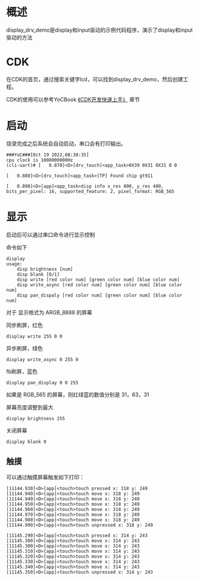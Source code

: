 # 概述
display_drv_demo是display和input驱动的示例代码程序，演示了display和input驱动的方法

# CDK
在CDK的首页，通过搜索关键字lcd，可以找到display_drv_demo，然后创建工程。

CDK的使用可以参考YoCBook [《CDK开发快速上手》](https://yoc.docs.t-head.cn/yocbook/Chapter2-%E5%BF%AB%E9%80%9F%E4%B8%8A%E6%89%8B%E6%8C%87%E5%BC%95/%E4%BD%BF%E7%94%A8CDK%E5%BC%80%E5%8F%91%E5%BF%AB%E9%80%9F%E4%B8%8A%E6%89%8B.html) 章节

# 启动
烧录完成之后系统会自动启动，串口会有打印输出。

```cli
###YoC###[Oct 19 2022,08:30:35]
cpu clock is 1008000000Hz
(cli-uart)# [   0.870]<D>[drv_touch]<app_task>0X39 0X31 0X31 0 0

[   0.880]<D>[drv_touch]<app_task>[TP] Found chip gt911

[   0.890]<D>[app]<app_task>disp info x_res 800, y_res 480, bits_per_pixel: 16, supported_feature: 2, pixel_format: RGB_565
```

# 显示
启动后可以通过串口命令进行显示控制

命令如下
```
display
usage:
	disp brightness [num]
	disp blank [0/1]
	disp write [red color num] [green color num] [blue color num]
	disp write_async [red color num] [green color num] [blue color num]
	disp pan_dispaly [red color num] [green color num] [blue color num]
```

对于 显示格式为 ARGB_8888 的屏幕

同步刷屏，红色
```
display write 255 0 0
```

异步刷屏，绿色
```
display write_async 0 255 0
```

fb刷屏，蓝色
```
display pan_display 0 0 255
```

如果是 RGB_565 的屏幕，则红绿蓝的数值分别是 31，63，31

屏幕亮度调整到最大
```
display brightness 255
```

关闭屏幕
```
display blank 0
```

## 触摸
可以通过触摸屏幕触发如下打印：

```
[11144.930]<D>[app]<touch>touch pressed x: 318 y: 249
[11144.940]<D>[app]<touch>touch move x: 318 y: 249
[11144.940]<D>[app]<touch>touch move x: 318 y: 249
[11144.950]<D>[app]<touch>touch move x: 318 y: 249
[11144.960]<D>[app]<touch>touch move x: 318 y: 249
[11144.970]<D>[app]<touch>touch move x: 318 y: 249
[11144.980]<D>[app]<touch>touch move x: 318 y: 249
[11144.990]<D>[app]<touch>touch unpressed x: 318 y: 249

[11145.290]<D>[app]<touch>touch pressed x: 314 y: 243
[11145.300]<D>[app]<touch>touch move x: 314 y: 243
[11145.300]<D>[app]<touch>touch move x: 314 y: 243
[11145.310]<D>[app]<touch>touch move x: 314 y: 243
[11145.320]<D>[app]<touch>touch move x: 314 y: 243
[11145.330]<D>[app]<touch>touch move x: 314 y: 243
[11145.340]<D>[app]<touch>touch move x: 314 y: 243
[11145.350]<D>[app]<touch>touch unpressed x: 314 y: 243
```